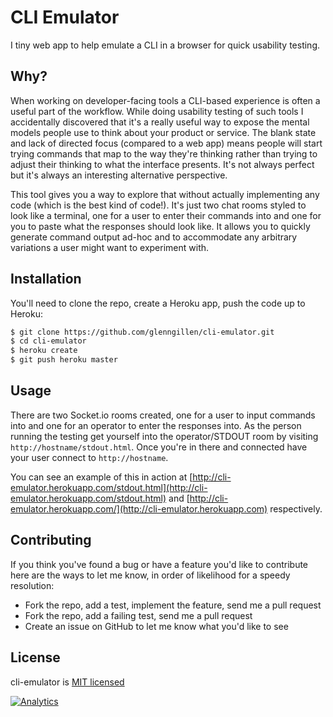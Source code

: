 # CLI Emulator

I tiny web app to help emulate a CLI in a browser for quick usability testing.

## Why?

When working on developer-facing tools a CLI-based experience is often a useful
part of the workflow. While doing usability testing of such tools I accidentally
discovered that it's a really useful way to expose the mental models people use
to think about your product or service. The blank state and lack of directed focus
(compared to a web app) means people will start trying commands that map to
the way they're thinking rather than trying to adjust their thinking to what
the interface presents. It's not always perfect but it's always an interesting
alternative perspective.

This tool gives you a way to explore that without actually implementing any code
(which is the best kind of code!). It's just two chat rooms styled to look like
a terminal, one for a user to enter their commands into and one for you to paste
what the responses should look like. It allows you to quickly generate command
output ad-hoc and to accommodate any arbitrary variations a user might want
to experiment with.

## Installation

You'll need to clone the repo, create a Heroku app, push the code up to Heroku:

```bash
$ git clone https://github.com/glenngillen/cli-emulator.git
$ cd cli-emulator
$ heroku create
$ git push heroku master
```

## Usage

There are two Socket.io rooms created, one for a user to input commands into and one
for an operator to enter the responses into. As the person running the testing get
yourself into the operator/STDOUT room by visiting `http://hostname/stdout.html`. Once
you're in there and connected have your user connect to `http://hostname`.

You can see an example of this in action at [http://cli-emulator.herokuapp.com/stdout.html](http://cli-emulator.herokuapp.com/stdout.html)
and [http://cli-emulator.herokuapp.com/](http://cli-emulator.herokuapp.com) respectively.

## Contributing

If you think you've found a bug or have a feature you'd like to contribute here
are the ways to let me know, in order of likelihood for a speedy resolution:

* Fork the repo, add a test, implement the feature, send me a pull request
* Fork the repo, add a failing test, send me a pull request
* Create an issue on GitHub to let me know what you'd like to see

## License

cli-emulator is [MIT licensed](/LICENSE)

[![Analytics](https://ga-beacon.appspot.com/UA-46840117-1/cli-emulator/readme?pixel)](https://github.com/igrigorik/ga-beacon)
